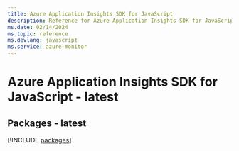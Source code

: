 ```yaml
---
title: Azure Application Insights SDK for JavaScript
description: Reference for Azure Application Insights SDK for JavaScript
ms.date: 02/14/2024
ms.topic: reference
ms.devlang: javascript
ms.service: azure-monitor
---
```

# Azure Application Insights SDK for JavaScript - latest
## Packages - latest
[!INCLUDE [packages](application-insights-index.md)]